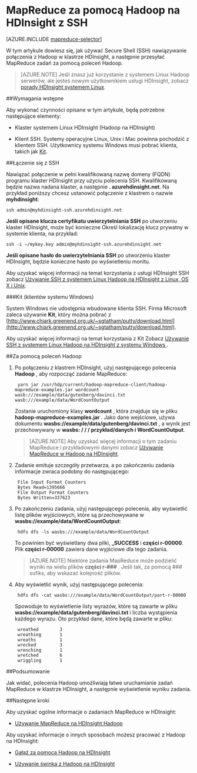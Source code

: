 <properties
   pageTitle="MapReduce i SSH połączenie z Hadoop w HDInsight | Microsoft Azure"
   description="Dowiedz się, jak używać SSH do przeprowadzania zadań MapReduce przy użyciu Hadoop na HDInsight."
   services="hdinsight"
   documentationCenter=""
   authors="Blackmist"
   manager="jhubbard"
   editor="cgronlun"
   tags="azure-portal"/>

<tags
   ms.service="hdinsight"
   ms.devlang="na"
   ms.topic="article"
   ms.tgt_pltfrm="na"
   ms.workload="big-data"
   ms.date="08/23/2016"
   ms.author="larryfr"/>

# <a name="use-mapreduce-with-hadoop-on-hdinsight-with-ssh"></a>MapReduce za pomocą Hadoop na HDInsight z SSH

[AZURE.INCLUDE [mapreduce-selector](../../includes/hdinsight-selector-use-mapreduce.md)]

W tym artykule dowiesz się, jak używać Secure Shell (SSH) nawiązywanie połączenia z Hadoop w klastrze HDInsight, a następnie przesyłać MapReduce zadań za pomocą poleceń Hadoop.

> [AZURE.NOTE] Jeśli znasz już korzystanie z systemem Linux Hadoop serwerów, ale jesteś nowym użytkownikiem usługi HDInsight, zobacz [porady HDInsight systemem Linux](hdinsight-hadoop-linux-information.md).

##<a id="prereq"></a>Wymagania wstępne

Aby wykonać czynności opisane w tym artykule, będą potrzebne następujące elementy:

* Klaster systemem Linux HDInsight (Hadoop na HDInsight)

* Klient SSH. Systemy operacyjne Linux, Unix i Mac powinna pochodzić z klientem SSH. Użytkownicy systemu Windows musi pobrać klienta, takich jak [Kit](http://www.chiark.greenend.org.uk/~sgtatham/putty/download.html).

##<a id="ssh"></a>Łączenie się z SSH

Nawiązać połączenie w pełni kwalifikowaną nazwę domeny (FQDN) programu klaster HDInsight przy użyciu polecenia SSH. Kwalifikowaną będzie nazwa nadana klaster, a następnie **. azurehdinsight.net**. Na przykład poniższy chcesz ustanowić połączenie z klastrem o nazwie **myhdinsight**:

    ssh admin@myhdinsight-ssh.azurehdinsight.net

**Jeśli opisane klucza certyfikatu uwierzytelniania SSH** po utworzeniu klaster HDInsight, może być konieczne Określ lokalizację klucz prywatny w systemie klienta, na przykład:

    ssh -i ~/mykey.key admin@myhdinsight-ssh.azurehdinsight.net

**Jeśli opisane hasło do uwierzytelniania SSH** po utworzeniu klaster HDInsight, będzie konieczne hasło po wyświetleniu monitu.

Aby uzyskać więcej informacji na temat korzystania z usługi HDInsight SSH zobacz [Używanie SSH z systemem Linux Hadoop na HDInsight z Linux, OS X i Unix](hdinsight-hadoop-linux-use-ssh-unix.md).

###<a name="putty-windows-clients"></a>Kit (klientów systemu Windows)

System Windows nie udostępnia wbudowane klienta SSH. Firma Microsoft zaleca używanie **Kit**, który można pobrać z [http://www.chiark.greenend.org.uk/~sgtatham/putty/download.html](http://www.chiark.greenend.org.uk/~sgtatham/putty/download.html).

Aby uzyskać więcej informacji na temat korzystania z Kit Zobacz [Używanie SSH z systemem Linux Hadoop na HDInsight z systemu Windows ](hdinsight-hadoop-linux-use-ssh-windows.md).

##<a id="hadoop"></a>Za pomocą poleceń Hadoop

1. Po połączeniu z klastrem HDInsight, użyj następującego polecenia **Hadoop** , aby rozpocząć zadanie MapReduce:

        yarn jar /usr/hdp/current/hadoop-mapreduce-client/hadoop-mapreduce-examples.jar wordcount wasb:///example/data/gutenberg/davinci.txt wasb:///example/data/WordCountOutput

    Zostanie uruchomiony klasy **wordcount** , która znajduje się w pliku **hadoop-mapreduce-examples.jar** . Jako dane wejściowe, używa dokumentu **wasbs://example/data/gutenberg/davinci.txt** , a wynik jest przechowywany w **wasbs: / / / przykład/danych i WordCountOutput**.

    > [AZURE.NOTE] Aby uzyskać więcej informacji o tym zadaniu MapReduce i przykładowymi danymi zobacz [Używanie MapReduce w Hadoop na HDInsight](hdinsight-use-mapreduce.md).

2. Zadanie emituje szczegóły przetwarza, a po zakończeniu zadania informacje zwraca podobny do następującego:

        File Input Format Counters
        Bytes Read=1395666
        File Output Format Counters
        Bytes Written=337623

3. Po zakończeniu zadania, użyj następującego polecenia, aby wyświetlić listę plików wyjściowych, które są przechowywane w **wasbs://example/data/WordCountOutput**:

        hdfs dfs -ls wasbs:///example/data/WordCountOutput

    To powinien być wyświetlany dwa pliki, **_SUCCESS** i **części r-00000**. Plik **części r-00000** zawiera dane wyjściowe dla tego zadania.

    > [AZURE.NOTE] Niektóre zadania MapReduce może podzielić wyniki na wielu plików **części r-###** . Jeśli tak, za pomocą ### sufiks, aby wskazać kolejność plików.

4. Aby wyświetlić wynik, użyj następującego polecenia:

        hdfs dfs -cat wasbs:///example/data/WordCountOutput/part-r-00000

    Spowoduje to wyświetlenie listy wyrazów, które są zawarte w pliku **wasbs://example/data/gutenberg/davinci.txt** i liczba wystąpienia każdego wyrazu. Oto przykład dane, które będą zawarte w pliku:

        wreathed        3
        wreathing       1
        wreaths         1
        wrecked         3
        wrenching       1
        wretched        6
        wriggling       1

##<a id="summary"></a>Podsumowanie

Jak widać, polecenia Hadoop umożliwiają łatwe uruchamianie zadań MapReduce w klastrze HDInsight, a następnie wyświetlenie wyniku zadania.

##<a id="nextsteps"></a>Następne kroki

Aby uzyskać ogólne informacje o zadaniach MapReduce w HDInsight:

* [Używanie MapReduce na HDInsight Hadoop](hdinsight-use-mapreduce.md)

Aby uzyskać informacje o innych sposobach możesz pracować z Hadoop na HDInsight:

* [Gałąź za pomocą Hadoop na HDInsight](hdinsight-use-hive.md)

* [Używanie świnka z Hadoop na HDInsight](hdinsight-use-pig.md)
